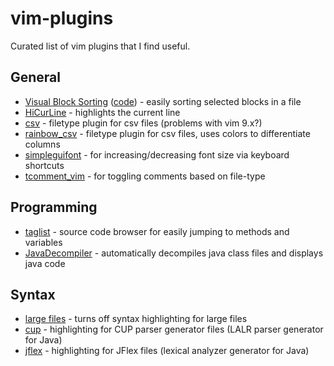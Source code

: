 # vim-plugins
Curated list of vim plugins that I find useful.

## General

* [Visual Block Sorting](https://vim.fandom.com/wiki/How_to_sort_using_visual_blocks) ([code](http://www.drchip.org/astronaut/vim/index.html#VISSORT)) - easily sorting selected blocks in a file
* [HiCurLine](https://www.vim.org/scripts/script.php?script_id=555) - highlights the current line
* [csv](https://www.vim.org/scripts/script.php?script_id=2830) - filetype plugin for csv files (problems with vim 9.x?)
* [rainbow_csv](https://github.com/mechatroner/rainbow_csv) - filetype plugin for csv files, uses colors to differentiate columns
* [simpleguifont](https://github.com/fracpete/vim-simpleguifont) - for increasing/decreasing font size via keyboard shortcuts
* [tcomment_vim](https://github.com/tomtom/tcomment_vim) - for toggling comments based on file-type

## Programming

* [taglist](https://github.com/yegappan/taglist) - source code browser for easily jumping to methods and variables
* [JavaDecompiler](https://www.vim.org/scripts/script.php?script_id=446) - automatically decompiles java class files and displays java code

## Syntax

* [large files](https://github.com/fracpete/vim-large-files) - turns off syntax highlighting for large files
* [cup](https://www.vim.org/scripts/script.php?script_id=2284) - highlighting for CUP parser generator files (LALR parser generator for Java)
* [jflex](https://jflex.de/vim.html) - highlighting for JFlex files (lexical analyzer generator for Java)
